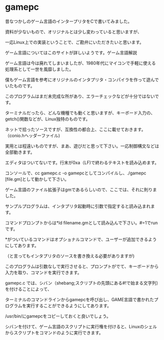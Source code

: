 # gamepc

昔なつかしのゲーム言語のインタープリタをCで書いてみました。

資料が少ないもので、オリジナルとは少し変わっていると思いますが、

一応Linux上での実装ということで、ご勘弁にいただきたいと思います。

ゲーム言語についてはこのサイトが詳しいようです。ゲーム言語解説

ゲーム言語は今は廃れてしまいましたが、1980年代にマイコンで手軽に使える処理系として一世を風靡しました。

僕もゲーム言語を参考にオリジナルのインタプリタ・コンパイラを作って遊んでいたものです。

このプログラムはまだ未完成な所があり、エラーチェックなどが十分ではないです。

ターミナルだったら、どんな機種でも動くと思いますが、キーボード入力の、getch()関数などが、Linux独特のものです。

ネットで拾ったソースですが、互換性の都合上、ここに載せておきます。（conio.hヘッダーファイル)

実用とは程遠いものですが、まあ、遊びだと思って下さい。一応制御構文などは全部動きます。

エディタはついてないです。行末が0xa（LF)で終わるテキストを読み込めます。

コンソールで、cc gamepc.c -o gamepcとしてコンパイルし、./gamepc [file.gm]として動かして下さい。

ゲーム言語のファイル拡張子はgmであるらしいので、ここでは、それに則りました。

サンプルプログラムは、インタプリタ起動時に引数で指定すると読み込まれます。

コマンドプロンプトからは*ld filename.gmとして読み込んで下さい。#=1でrunです。

*がついているコマンドはオプショナルコマンドで、ユーザーが追加できるようにしてあります。

（と言ってもインタプリタのソースを書き換える必要がありますが)

このプログラムは引数なしで実行させると、プロンプトがでて、キーボードから入力を取り、コマンドを実行できます。

gamepc.c では、シバン（shebang;スクリプトの先頭にある#!で始まる文字列）を付けることによって、

ターミナルのコマンドラインからgamepcを呼び出し、GAME言語で書かれたプログラムを実行することができるようにしてあります。

/usr/bin/にgamepcをコピーしておくと良いでしょう。

シバンを付けて、ゲーム言語のスクリプトに実行権を付けると、Linuxのシェルからスクリプトをコマンドのように実行できます。

